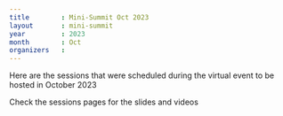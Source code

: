 ```yaml
---
title        : Mini-Summit Oct 2023
layout       : mini-summit
year         : 2023
month        : Oct
organizers   :
---
```


Here are the sessions that were scheduled during the virtual event to be hosted in October 2023

Check the sessions pages for the slides and videos
